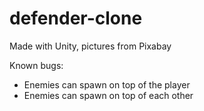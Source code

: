 # defender-clone

Made with Unity, pictures from Pixabay

Known bugs:
 * Enemies can spawn on top of the player
 * Enemies can spawn on top of each other
